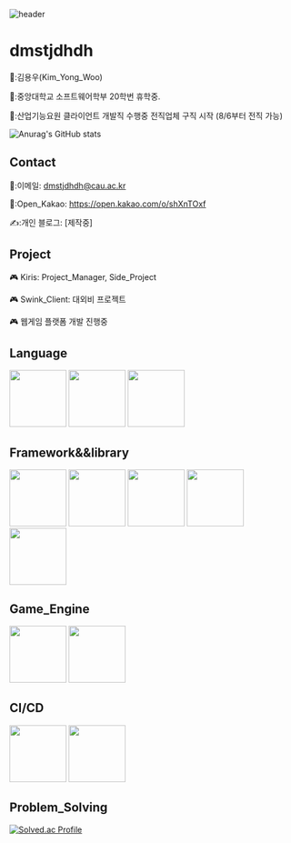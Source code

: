  ![header](https://capsule-render.vercel.app/api?type=Waving&color=auto&height=150&section=header&text=Junior%20Client_Developer&fontSize=40)
 <div align=left>

  # dmstjdhdh

👨:김용우(Kim_Yong_Woo)
  
🏫:중앙대학교 소프트웨어학부 20학번 휴학중.

🏢:산업기능요원 클라이언트 개발직 수행중 전직업체 구직 시작 (8/6부터 전직 가능)

![Anurag's GitHub stats](https://github-readme-stats.vercel.app/api?username=dmstjdhdh&show_icons=true&theme=radical)

## Contact

 📧:이메일: dmstjdhdh@cau.ac.kr

 📧:Open_Kakao: https://open.kakao.com/o/shXnTOxf
 
 ✍️:개인 블로그: [제작중]

## Project
  
🎮 Kiris: Project_Manager, Side_Project
  
🎮 Swink_Client: 대외비 프로젝트

🎮 웹게임 플랫폼 개발 진행중



## Language
<img src="https://github.com/dmstjdhdh/dmstjdhdh/assets/71542970/64fa8f0f-0c18-46ce-9a85-4bf07704ca7d" width="100">
<img src="https://github.com/dmstjdhdh/dmstjdhdh/assets/71542970/d932344c-cb17-4dd4-994a-514fc521f549" width="100">
<img src="https://github.com/dmstjdhdh/dmstjdhdh/assets/71542970/0e9950a2-1130-4bea-8645-e8c2f0fe48eb" width="100">

## Framework&&library
<img src="https://github.com/dmstjdhdh/dmstjdhdh/assets/71542970/647c412f-7667-43c0-b4ff-7ba571f9275c" width="100">
<img src="https://github.com/dmstjdhdh/dmstjdhdh/assets/71542970/3d7c0fb2-d082-46b5-a48f-4ec58f05d53d" width="100">
<img src="https://github.com/dmstjdhdh/dmstjdhdh/assets/71542970/48a76f82-c133-4a1e-9560-2d1e9a6fa05b" width="100">
<img src="https://github.com/dmstjdhdh/dmstjdhdh/assets/71542970/0f9c455c-1705-421f-a292-9338ad26c923" width="100">
<img src="https://github.com/dmstjdhdh/dmstjdhdh/assets/71542970/8b72ba8d-3df3-4dd5-ac26-778409fdb9e8" width="100">

## Game_Engine
<img src="https://github.com/dmstjdhdh/dmstjdhdh/assets/71542970/25d656fd-3f2d-4e98-a42c-ebaa9d172c45" width="100">
<img src="https://github.com/dmstjdhdh/dmstjdhdh/assets/71542970/2fac43e2-e342-463c-ab27-17742053cf5c" width="100">

## CI/CD
<img src="https://github.com/dmstjdhdh/dmstjdhdh/assets/71542970/1c0ae909-ad8e-4795-b2d0-ec3b52b69587" width = "100">
<img src="https://github.com/dmstjdhdh/dmstjdhdh/assets/71542970/72c8ed9e-d190-43c8-aaab-0cd0e31f9fac" width = "100">

## Problem_Solving

[![Solved.ac Profile](http://mazassumnida.wtf/api/generate_badge?boj=dmstjdhdh)](https://solved.ac/dmstjdhdh)<br/>
</div>
